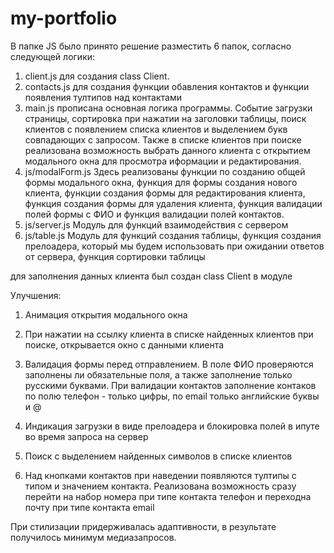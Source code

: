 # my-portfolio

В папке JS было принято решение разместить 6 папок, согласно следующей логики:

1. client.js для создания class Client.
2. contacts.js для создания функции обавления контактов и функции появления тултипов над контактами
3. main.js прописана основная логика программы. Событие загрузки страницы, сортировка при нажатии на заголовки таблицы, поиск клиентов с появлением списка клиентов и выделением букв совпадающих с запросом. Также в списке клиентов при поиске реализована возможность выбрать данного клиента с открытием модального окна для просмотра иформации и редактирования.
4. js/modalForm.js Здесь реализованы функции по созданию общей формы модального окна, функция для формы создания нового клиента, функции создания формы для редактирования клиента, функция создания формы для удаления клиента, функция валидации полей формы с ФИО и функция валидации полей контактов.
5. js/server.js Модуль для функций взаимодействия с сервером
6. js/table.js Модуль для функций создания таблицы, функция создания прелоадера, который мы будем использовать при ожидании ответов от сервера, функция сортировки таблицы

для заполнения данных клиента был создан class Client в модуле

Улучшения:

1. Анимация открытия модального окна

2. При нажатии на ссылку клиента в списке найденных клиентов при поиске, открывается окно с данными клиента

3. Валидация формы перед отправлением. В поле ФИО проверяются заполнены ли обязательные поля, а также заполнение только русскими буквами. При валидации контактов заполнение контаков по полю телефон - только цифры, по email  только английские буквы и @

4. Индикация загрузки в виде прелоадера и блокировка полей в ипуте во время запроса на сервер

5. Поиск с выделением найденных символов в списке клиентов

6. Над кнопками контактов при наведении появляются тултипы с типом и значением контакта. Реализована возможность сразу перейти на набор номера при типе контакта телефон и переходна почту при типе контакта email


При стилизации придерживалась адаптивности, в результате получилось минимум медиазапросов.
